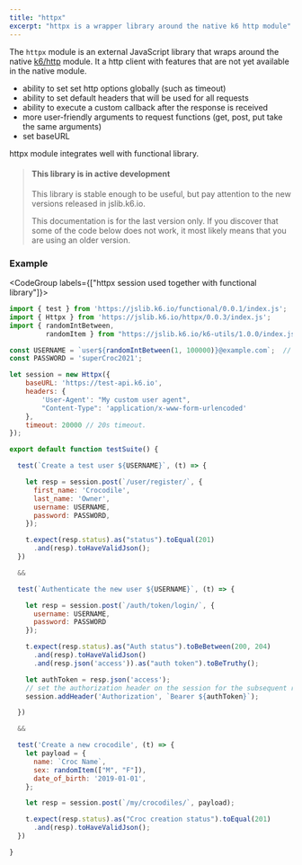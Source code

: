 ```yaml
---
title: "httpx"
excerpt: "httpx is a wrapper library around the native k6 http module"
---
```


The `httpx` module is an external JavaScript library that wraps around the native [k6/http](/javascript-api/k6-http) module. 
It a http client with features that are not yet available in the native module.
 - ability to set set http options globally (such as timeout)
 - ability to set default headers that will be used for all requests
 - ability to execute a custom callback after the response is received
 - more user-friendly arguments to request functions (get, post, put take the same arguments)
 - set baseURL 


httpx module integrates well with functional library. 


<Blockquote mod='warning'>

#### This library is in active development

This library is stable enough to be useful, but pay attention to the new versions released in jslib.k6.io. 

This documentation is for the last version only. If you discover that some of the code below does not work, it most likely means that you are using an older version.

</Blockquote>


### Example

<CodeGroup labels={["httpx session used together with functional library"]}>

```javascript
import { test } from 'https://jslib.k6.io/functional/0.0.1/index.js';
import { Httpx } from 'https://jslib.k6.io/httpx/0.0.3/index.js';
import { randomIntBetween, 
         randomItem } from "https://jslib.k6.io/k6-utils/1.0.0/index.js";

const USERNAME = `user${randomIntBetween(1, 100000)}@example.com`;  // random email address
const PASSWORD = 'superCroc2021';

let session = new Httpx({
    baseURL: 'https://test-api.k6.io', 
    headers: {
        'User-Agent': "My custom user agent",
        "Content-Type": 'application/x-www-form-urlencoded' 
    },
    timeout: 20000 // 20s timeout.
});

export default function testSuite() {

  test(`Create a test user ${USERNAME}`, (t) => {

    let resp = session.post(`/user/register/`, {
      first_name: 'Crocodile',
      last_name: 'Owner',
      username: USERNAME,
      password: PASSWORD,
    });

    t.expect(resp.status).as("status").toEqual(201)
      .and(resp).toHaveValidJson();
  })

  &&

  test(`Authenticate the new user ${USERNAME}`, (t) => {

    let resp = session.post(`/auth/token/login/`, {
      username: USERNAME,
      password: PASSWORD
    });

    t.expect(resp.status).as("Auth status").toBeBetween(200, 204)
      .and(resp).toHaveValidJson()
      .and(resp.json('access')).as("auth token").toBeTruthy();

    let authToken = resp.json('access');
    // set the authorization header on the session for the subsequent requests.
    session.addHeader('Authorization', `Bearer ${authToken}`);

  })

  &&

  test('Create a new crocodile', (t) => {
    let payload = {
      name: `Croc Name`,
      sex: randomItem(["M", "F"]),
      date_of_birth: '2019-01-01',
    };

    let resp = session.post(`/my/crocodiles/`, payload);

    t.expect(resp.status).as("Croc creation status").toEqual(201)
      .and(resp).toHaveValidJson();
  })

}
```

</CodeGroup>